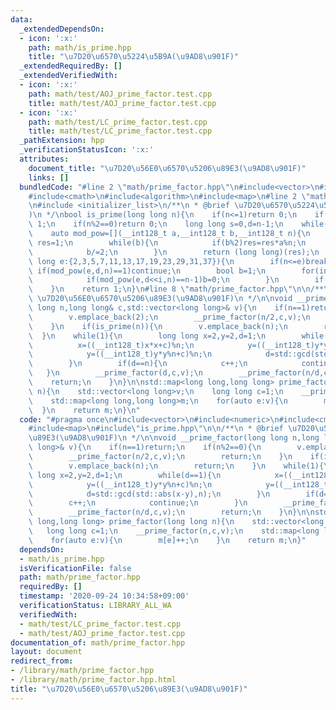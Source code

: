 ```yaml
---
data:
  _extendedDependsOn:
  - icon: ':x:'
    path: math/is_prime.hpp
    title: "\u7D20\u6570\u5224\u5B9A(\u9AD8\u901F)"
  _extendedRequiredBy: []
  _extendedVerifiedWith:
  - icon: ':x:'
    path: math/test/AOJ_prime_factor.test.cpp
    title: math/test/AOJ_prime_factor.test.cpp
  - icon: ':x:'
    path: math/test/LC_prime_factor.test.cpp
    title: math/test/LC_prime_factor.test.cpp
  _pathExtension: hpp
  _verificationStatusIcon: ':x:'
  attributes:
    document_title: "\u7D20\u56E0\u6570\u5206\u89E3(\u9AD8\u901F)"
    links: []
  bundledCode: "#line 2 \"math/prime_factor.hpp\"\n#include<vector>\n#include<numeric>\n\
    #include<cmath>\n#include<algorithm>\n#include<map>\n#line 2 \"math/is_prime.hpp\"\
    \n#include <initializer_list>\n/**\n * @brief \u7D20\u6570\u5224\u5B9A(\u9AD8\u901F\
    )\n */\nbool is_prime(long long n){\n    if(n<=1)return 0;\n    if(n==2)return\
    \ 1;\n    if(n%2==0)return 0;\n    long long s=0,d=n-1;\n    while(d%2)d/=2,s++;\n\
    \    auto mod_pow=[](__int128_t a,__int128_t b,__int128_t n){\n        long long\
    \ res=1;\n        while(b){\n            if(b%2)res=res*a%n;\n            a=a*a%n;\n\
    \            b/=2;\n        }\n        return (long long)(res);\n    };\n    for(long\
    \ long e:{2,3,5,7,11,13,17,19,23,29,31,37}){\n        if(n<=e)break;\n       \
    \ if(mod_pow(e,d,n)==1)continue;\n        bool b=1;\n        for(int i=0;i<s;i++){\n\
    \            if(mod_pow(e,d<<i,n)==n-1)b=0;\n        }\n        if(b)return 0;\n\
    \    }\n    return 1;\n}\n#line 8 \"math/prime_factor.hpp\"\n\n/**\n * @brief\
    \ \u7D20\u56E0\u6570\u5206\u89E3(\u9AD8\u901F)\n */\n\nvoid __prime_factor(long\
    \ long n,long long& c,std::vector<long long>& v){\n    if(n==1)return;\n    if(n%2==0){\n\
    \        v.emplace_back(2);\n        __prime_factor(n/2,c,v);\n        return;\n\
    \    }\n    if(is_prime(n)){\n        v.emplace_back(n);\n        return;\n  \
    \  }\n    while(1){\n        long long x=2,y=2,d=1;\n        while(d==1){\n  \
    \          x=((__int128_t)x*x+c)%n;\n            y=((__int128_t)y*y%n+c)%n;\n\
    \            y=((__int128_t)y*y%n+c)%n;\n            d=std::gcd(std::abs(x-y),n);\n\
    \        }\n        if(d==n){\n            c++;\n            continue;\n     \
    \   }\n        __prime_factor(d,c,v);\n        __prime_factor(n/d,c,v);\n    \
    \    return;\n    }\n}\n\nstd::map<long long,long long> prime_factor(long long\
    \ n){\n    std::vector<long long>v;\n    long long c=1;\n    __prime_factor(n,c,v);\n\
    \    std::map<long long,long long>m;\n    for(auto e:v){\n        m[e]++;\n  \
    \  }\n    return m;\n}\n"
  code: "#pragma once\n#include<vector>\n#include<numeric>\n#include<cmath>\n#include<algorithm>\n\
    #include<map>\n#include\"is_prime.hpp\"\n\n/**\n * @brief \u7D20\u56E0\u6570\u5206\
    \u89E3(\u9AD8\u901F)\n */\n\nvoid __prime_factor(long long n,long long& c,std::vector<long\
    \ long>& v){\n    if(n==1)return;\n    if(n%2==0){\n        v.emplace_back(2);\n\
    \        __prime_factor(n/2,c,v);\n        return;\n    }\n    if(is_prime(n)){\n\
    \        v.emplace_back(n);\n        return;\n    }\n    while(1){\n        long\
    \ long x=2,y=2,d=1;\n        while(d==1){\n            x=((__int128_t)x*x+c)%n;\n\
    \            y=((__int128_t)y*y%n+c)%n;\n            y=((__int128_t)y*y%n+c)%n;\n\
    \            d=std::gcd(std::abs(x-y),n);\n        }\n        if(d==n){\n    \
    \        c++;\n            continue;\n        }\n        __prime_factor(d,c,v);\n\
    \        __prime_factor(n/d,c,v);\n        return;\n    }\n}\n\nstd::map<long\
    \ long,long long> prime_factor(long long n){\n    std::vector<long long>v;\n \
    \   long long c=1;\n    __prime_factor(n,c,v);\n    std::map<long long,long long>m;\n\
    \    for(auto e:v){\n        m[e]++;\n    }\n    return m;\n}"
  dependsOn:
  - math/is_prime.hpp
  isVerificationFile: false
  path: math/prime_factor.hpp
  requiredBy: []
  timestamp: '2020-09-24 10:34:58+09:00'
  verificationStatus: LIBRARY_ALL_WA
  verifiedWith:
  - math/test/LC_prime_factor.test.cpp
  - math/test/AOJ_prime_factor.test.cpp
documentation_of: math/prime_factor.hpp
layout: document
redirect_from:
- /library/math/prime_factor.hpp
- /library/math/prime_factor.hpp.html
title: "\u7D20\u56E0\u6570\u5206\u89E3(\u9AD8\u901F)"
---
```

